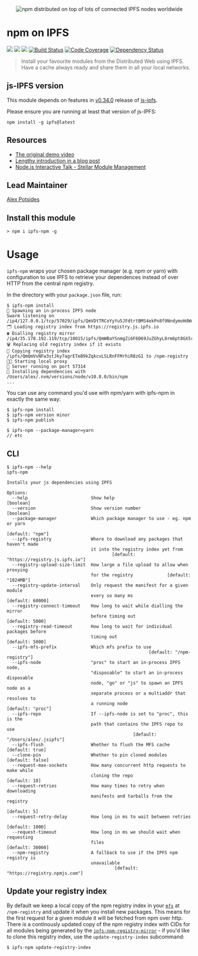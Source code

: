 <p align="center">
  <img src="https://github.com/ipfs-shipyard/npm-on-ipfs/raw/master/img/npm-on-ipfs.jpg" alt="npm distributed on top of lots of connected IPFS nodes worldwide" />
</p>

# npm on IPFS

[![](https://img.shields.io/badge/made%20by-Protocol%20Labs-blue.svg?style=flat-square)](https://protocol.ai)
[![](https://img.shields.io/badge/project-IPFS-blue.svg?style=flat-square)](http://ipfs.io/)
[![](https://img.shields.io/badge/freenode-%23ipfs-blue.svg?style=flat-square)](http://webchat.freenode.net/?channels=%23ipfs)
[![Build Status](https://flat.badgen.net/travis/ipfs-shipyard/npm-on-ipfs)](https://travis-ci.com/ipfs-shipyard/npm-on-ipfs)
[![Code Coverage](https://codecov.io/gh/ipfs-shipyard/npm-on-ipfs/branch/master/graph/badge.svg)](https://codecov.io/gh/ipfs-shipyard/npm-on-ipfs)
[![Dependency Status](https://david-dm.org/ipfs-shipyard/npm-on-ipfs.svg?style=flat-square)](https://david-dm.org/ipfs-shipyard/npm-on-ipfs)

> Install your favourite modules from the Distributed Web using IPFS. Have a cache always ready and share them in all your local networks.

## js-IPFS version

This module depends on features in [v0.34.0](https://github.com/ipfs/js-ipfs/releases/tag/v0.34.0) release of [js-ipfs](https://github.com/ipfs/js-ipfs).

Please ensure you are running at least that version of js-IPFS:

```console
npm install -g ipfs@latest
```

## Resources

- [The original demo video](https://vimeo.com/147968322)
- [Lengthy introduction in a blog post](http://daviddias.me/blog/stellar-module-management/)
- [Node.js Interactive Talk - Stellar Module Management](https://www.youtube.com/watch?v=-S-Tc7Gl8FM)

## Lead Maintainer

[Alex Potsides](https://github.com/achingbrain)

## Install this module

```console
> npm i ipfs-npm -g
```

# Usage

`ipfs-npm` wraps your chosen package manager (e.g. npm or yarn) with configuration to use IPFS to retrieve your dependences instead of over HTTP from the central npm registry.

In the directory with your `package.json` file, run:

```console
$ ipfs-npm install
👿 Spawning an in-process IPFS node
Swarm listening on /ip4/127.0.0.1/tcp/57029/ipfs/QmVDtTRCoYyYu5JFdtrtBMS4ekPn8f9NndymoHdWuuJ7N2
🗂️ Loading registry index from https://registry.js.ipfs.io
☎️ Dialling registry mirror /ip4/35.178.192.119/tcp/10015/ipfs/QmWBaYSnmgZi6F6D69JuZGhyL8rm6pt8GX5r7Atc6Gd7vR,/dns4/registry.js.ipfs.io/tcp/10015/ipfs/QmWBaYSnmgZi6F6D69JuZGhyL8rm6pt8GX5r7Atc6Gd7vR
🗑️ Replacing old registry index if it exists
📠 Copying registry index /ipfs/QmQmVsNFw3stJky7agrETeB9kZqkcvLSLRnFFMrhiR8zG1 to /npm-registry
👩‍🚀 Starting local proxy
🚀 Server running on port 57314
🎁 Installing dependencies with /Users/alex/.nvm/versions/node/v10.8.0/bin/npm
...
```

You can use any command you'd use with npm/yarn with ipfs-npm in exactly the same way:

```console
$ ipfs-npm install
$ ipfs-npm version minor
$ ipfs-npm publish

$ ipfs-npm --package-manager=yarn
// etc
```

## CLI

```console
$ ipfs-npm --help
ipfs-npm

Installs your js dependencies using IPFS

Options:
  --help                        Show help                              [boolean]
  --version                     Show version number                    [boolean]
  --package-manager             Which package manager to use - eg. npm or yarn
                                                                [default: "npm"]
  --ipfs-registry               Where to download any packages that haven't made
                                it into the registry index yet from
                                        [default: "https://registry.js.ipfs.io"]
  --registry-upload-size-limit  How large a file upload to allow when proxying
                                for the registry             [default: "1024MB"]
  --registry-update-interval    Only request the manifest for a given module
                                every so many ms                [default: 60000]
  --registry-connect-timeout    How long to wait while dialling the mirror
                                before timing out                [default: 5000]
  --registry-read-timeout       How long to wait for individual packages before
                                timing out                       [default: 5000]
  --ipfs-mfs-prefix             Which mfs prefix to use
                                                      [default: "/npm-registry"]
  --ipfs-node                   "proc" to start an in-process IPFS node,
                                "disposable" to start an in-process disposable
                                node, "go" or "js" to spawn an IPFS node as a
                                separate process or a multiaddr that resolves to
                                a running node                 [default: "proc"]
  --ipfs-repo                   If --ipfs-node is set to "proc", this is the
                                path that contains the IPFS repo to use
                                                [default: "/Users/alex/.jsipfs"]
  --ipfs-flush                  Whether to flush the MFS cache   [default: true]
  --clone-pin                   Whether to pin cloned modules   [default: false]
  --request-max-sockets         How many concurrent http requests to make while
                                cloning the repo                   [default: 10]
  --request-retries             How many times to retry when downloading
                                manifests and tarballs from the registry
                                                                    [default: 5]
  --request-retry-delay         How long in ms to wait between retries
                                                                 [default: 1000]
  --request-timeout             How long in ms we should wait when requesting
                                files                           [default: 30000]
  --npm-registry                A fallback to use if the IPFS npm registry is
                                unavailable
                                         [default: "https://registry.npmjs.com"]
```

## Update your registry index

By default we keep a local copy of the npm registry index in your [`mfs`](https://github.com/ipfs/js-ipfs-mfs) at `/npm-registry` and update it when you install new packages. This means for the first request for a given module it will be fetched from npm over http.  There is a continously updated copy of the npm registry index with CIDs for all modules being generated by the [`ipfs-npm-registry-mirror`](https://github.com/ipfs-shipyard/ipfs-npm-registry-mirror) - if you'd like to clone this registry index, use the `update-registry-index` subcommand:

```console
$ ipfs-npm update-registry-index
```

